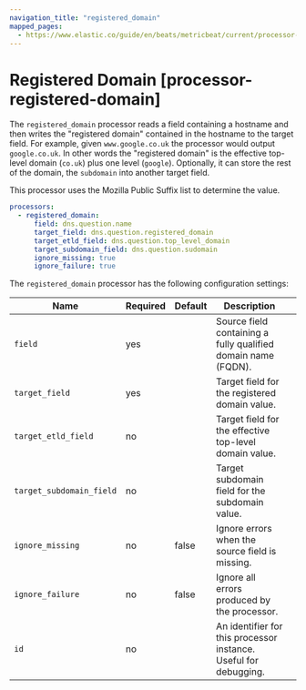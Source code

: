 ```yaml
---
navigation_title: "registered_domain"
mapped_pages:
  - https://www.elastic.co/guide/en/beats/metricbeat/current/processor-registered-domain.html
---
```


# Registered Domain [processor-registered-domain]


The `registered_domain` processor reads a field containing a hostname and then writes the "registered domain" contained in the hostname to the target field. For example, given `www.google.co.uk` the processor would output `google.co.uk`. In other words the "registered domain" is the effective top-level domain (`co.uk`) plus one level (`google`). Optionally, it can store the rest of the domain, the `subdomain` into another target field.

This processor uses the Mozilla Public Suffix list to determine the value.

```yaml
processors:
  - registered_domain:
      field: dns.question.name
      target_field: dns.question.registered_domain
      target_etld_field: dns.question.top_level_domain
      target_subdomain_field: dns.question.sudomain
      ignore_missing: true
      ignore_failure: true
```

The `registered_domain` processor has the following configuration settings:

| Name | Required | Default | Description |  |
| --- | --- | --- | --- | --- |
| `field` | yes |  | Source field containing a fully qualified domain name (FQDN). |  |
| `target_field` | yes |  | Target field for the registered domain value. |  |
| `target_etld_field` | no |  | Target field for the effective top-level domain value. |  |
| `target_subdomain_field` | no |  | Target subdomain field for the subdomain value. |  |
| `ignore_missing` | no | false | Ignore errors when the source field is missing. |  |
| `ignore_failure` | no | false | Ignore all errors produced by the processor. |  |
| `id` | no |  | An identifier for this processor instance. Useful for debugging. |  |

